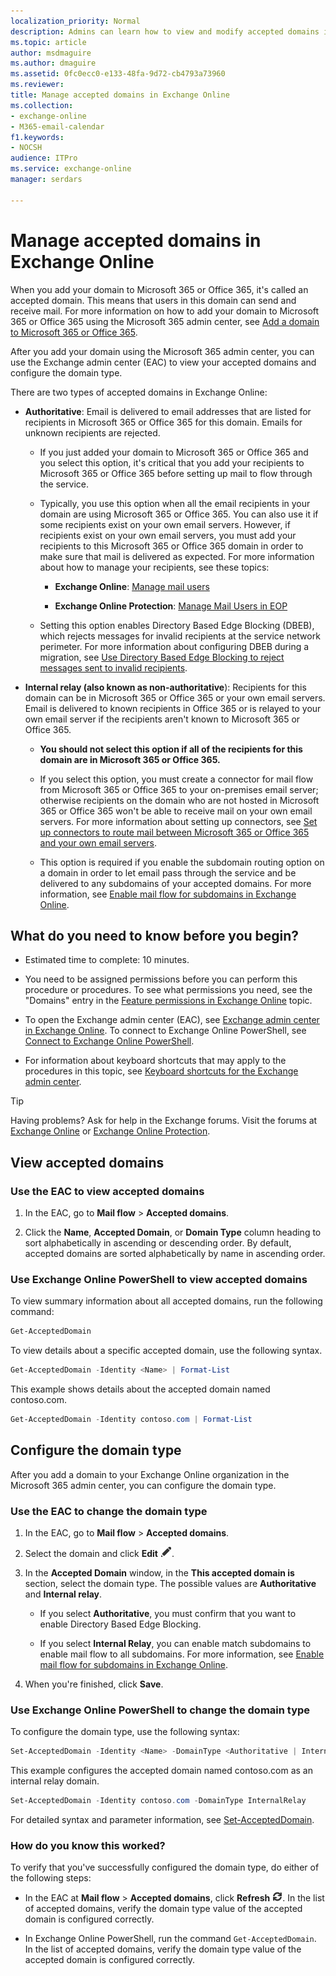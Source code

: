 ```yaml
---
localization_priority: Normal
description: Admins can learn how to view and modify accepted domains in Exchange Online.
ms.topic: article
author: msdmaguire
ms.author: dmaguire
ms.assetid: 0fc0ecc0-e133-48fa-9d72-cb4793a73960
ms.reviewer: 
title: Manage accepted domains in Exchange Online
ms.collection: 
- exchange-online
- M365-email-calendar
f1.keywords:
- NOCSH
audience: ITPro
ms.service: exchange-online
manager: serdars

---
```


# Manage accepted domains in Exchange Online

When you add your domain to Microsoft 365 or Office 365, it's called an accepted domain. This means that users in this domain can send and receive mail. For more information on how to add your domain to Microsoft 365 or Office 365 using the Microsoft 365 admin center, see [Add a domain to Microsoft 365 or Office 365](https://docs.microsoft.com/microsoft-365/admin/setup/add-domain).

After you add your domain using the Microsoft 365 admin center, you can use the Exchange admin center (EAC) to view your accepted domains and configure the domain type.

There are two types of accepted domains in Exchange Online:

- **Authoritative**: Email is delivered to email addresses that are listed for recipients in Microsoft 365 or Office 365 for this domain. Emails for unknown recipients are rejected.

  - If you just added your domain to Microsoft 365 or Office 365 and you select this option, it's critical that you add your recipients to Microsoft 365 or Office 365 before setting up mail to flow through the service.

  - Typically, you use this option when all the email recipients in your domain are using Microsoft 365 or Office 365. You can also use it if some recipients exist on your own email servers. However, if recipients exist on your own email servers, you must add your recipients to this Microsoft 365 or Office 365 domain in order to make sure that mail is delivered as expected. For more information about how to manage your recipients, see these topics:

    - **Exchange Online**: [Manage mail users](../../recipients-in-exchange-online/manage-mail-users.md)

    - **Exchange Online Protection**: [Manage Mail Users in EOP](https://docs.microsoft.com/microsoft-365/security/office-365-security/manage-mail-users-in-eopx)

  - Setting this option enables Directory Based Edge Blocking (DBEB), which rejects messages for invalid recipients at the service network perimeter. For more information about configuring DBEB during a migration, see [Use Directory Based Edge Blocking to reject messages sent to invalid recipients](../../mail-flow-best-practices/use-directory-based-edge-blocking.md).

- **Internal relay (also known as non-authoritative**): Recipients for this domain can be in Microsoft 365 or Office 365 or your own email servers. Email is delivered to known recipients in Office 365 or is relayed to your own email server if the recipients aren't known to Microsoft 365 or Office 365.

  - **You should not select this option if all of the recipients for this domain are in Microsoft 365 or Office 365.**

  - If you select this option, you must create a connector for mail flow from Microsoft 365 or Office 365 to your on-premises email server; otherwise recipients on the domain who are not hosted in Microsoft 365 or Office 365 won't be able to receive mail on your own email servers. For more information about setting up connectors, see [Set up connectors to route mail between Microsoft 365 or Office 365 and your own email servers](../../mail-flow-best-practices/use-connectors-to-configure-mail-flow/set-up-connectors-to-route-mail.md).

  - This option is required if you enable the subdomain routing option on a domain in order to let email pass through the service and be delivered to any subdomains of your accepted domains. For more information, see [Enable mail flow for subdomains in Exchange Online](enable-mail-flow-for-subdomains.md).

## What do you need to know before you begin?

- Estimated time to complete: 10 minutes.

- You need to be assigned permissions before you can perform this procedure or procedures. To see what permissions you need, see the "Domains" entry in the [Feature permissions in Exchange Online](../../permissions-exo/feature-permissions.md) topic.

- To open the Exchange admin center (EAC), see [Exchange admin center in Exchange Online](../../exchange-admin-center.md). To connect to Exchange Online PowerShell, see [Connect to Exchange Online PowerShell](https://docs.microsoft.com/powershell/exchange/connect-to-exchange-online-powershell).

- For information about keyboard shortcuts that may apply to the procedures in this topic, see [Keyboard shortcuts for the Exchange admin center](../../accessibility/keyboard-shortcuts-in-admin-center.md).

> [!TIP]
> Having problems? Ask for help in the Exchange forums. Visit the forums at [Exchange Online](https://go.microsoft.com/fwlink/p/?linkId=267542) or [Exchange Online Protection](https://go.microsoft.com/fwlink/p/?linkId=285351).

## View accepted domains

### Use the EAC to view accepted domains

1. In the EAC, go to **Mail flow** \> **Accepted domains**.

2. Click the **Name**, **Accepted Domain**, or **Domain Type** column heading to sort alphabetically in ascending or descending order. By default, accepted domains are sorted alphabetically by name in ascending order.

### Use Exchange Online PowerShell to view accepted domains

To view summary information about all accepted domains, run the following command:

```powershell
Get-AcceptedDomain
```

To view details about a specific accepted domain, use the following syntax.

```powershell
Get-AcceptedDomain -Identity <Name> | Format-List
```

This example shows details about the accepted domain named contoso.com.

```powershell
Get-AcceptedDomain -Identity contoso.com | Format-List
```

## Configure the domain type

After you add a domain to your Exchange Online organization in the Microsoft 365 admin center, you can configure the domain type.

### Use the EAC to change the domain type

1. In the EAC, go to **Mail flow** \> **Accepted domains**.

2. Select the domain and click **Edit** ![Edit icon](../../media/ITPro_EAC_EditIcon.png).

3. In the **Accepted Domain** window, in the **This accepted domain is** section, select the domain type. The possible values are **Authoritative** and **Internal relay**.

   - If you select **Authoritative**, you must confirm that you want to enable Directory Based Edge Blocking.

   - If you select **Internal Relay**, you can enable match subdomains to enable mail flow to all subdomains. For more information, see [Enable mail flow for subdomains in Exchange Online](enable-mail-flow-for-subdomains.md).

4. When you're finished, click **Save**.

### Use Exchange Online PowerShell to change the domain type

To configure the domain type, use the following syntax:

```powershell
Set-AcceptedDomain -Identity <Name> -DomainType <Authoritative | InternalRelay>
```

This example configures the accepted domain named contoso.com as an internal relay domain.

```powershell
Set-AcceptedDomain -Identity contoso.com -DomainType InternalRelay
```

For detailed syntax and parameter information, see [Set-AcceptedDomain](https://docs.microsoft.com/powershell/module/exchange/set-accepteddomain).

### How do you know this worked?

To verify that you've successfully configured the domain type, do either of the following steps:

- In the EAC at **Mail flow** \> **Accepted domains**, click **Refresh** ![Refresh Icon](../../media/ITPro_EAC_RefreshIcon.png). In the list of accepted domains, verify the domain type value of the accepted domain is configured correctly.

- In Exchange Online PowerShell, run the command `Get-AcceptedDomain`. In the list of accepted domains, verify the domain type value of the accepted domain is configured correctly.
